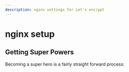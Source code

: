 ```yaml
---
description: nginx settings for Let's encrypt
---
```


# nginx setup

## Getting Super Powers

Becoming a super hero is a fairly straight forward process:

